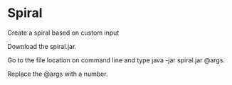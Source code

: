 # Spiral
Create a spiral based on custom input


Download the spiral.jar. 

Go to the file location on command line and type java -jar spiral.jar @args.

Replace the @args with a number.
